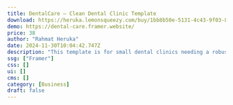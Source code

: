 ```yaml
---
title: DentalCare — Clean Dental Clinic Template
download: https://heruka.lemonsqueezy.com/buy/1bb8b50e-5131-4c43-9f03-8c40728a3a62
demo: https://dental-care.framer.website/
price: 38
author: "Rahmat Heruka"
date: 2024-11-30T10:04:42.747Z
description: "This template is for small dental clinics needing a robust website. It features easy navigation, online booking placeholders, and a mobile-friendly design to help grow their business and attract more patients"
ssg: ["Framer"]
css: []
ui: []
cms: []
category: [Business]
draft: false
---
```

